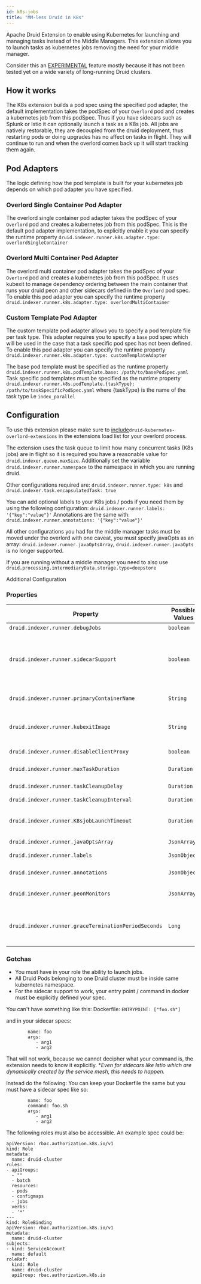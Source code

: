 ```yaml
---
id: k8s-jobs
title: "MM-less Druid in K8s"
---
```


<!--
  ~ Licensed to the Apache Software Foundation (ASF) under one
  ~ or more contributor license agreements.  See the NOTICE file
  ~ distributed with this work for additional information
  ~ regarding copyright ownership.  The ASF licenses this file
  ~ to you under the Apache License, Version 2.0 (the
  ~ "License"); you may not use this file except in compliance
  ~ with the License.  You may obtain a copy of the License at
  ~
  ~   http://www.apache.org/licenses/LICENSE-2.0
  ~
  ~ Unless required by applicable law or agreed to in writing,
  ~ software distributed under the License is distributed on an
  ~ "AS IS" BASIS, WITHOUT WARRANTIES OR CONDITIONS OF ANY
  ~ KIND, either express or implied.  See the License for the
  ~ specific language governing permissions and limitations
  ~ under the License.
  -->

Apache Druid Extension to enable using Kubernetes for launching and managing tasks instead of the Middle Managers.  This extension allows you to launch tasks as kubernetes jobs removing the need for your middle manager.  

Consider this an [EXPERIMENTAL](../experimental.md) feature mostly because it has not been tested yet on a wide variety of long-running Druid clusters.

## How it works

The K8s extension builds a pod spec using the specified pod adapter, the default implementation takes the podSpec of your `Overlord` pod and creates a kubernetes job from this podSpec.  Thus if you have sidecars such as Splunk or Istio it can optionally launch a task as a K8s job.  All jobs are natively restorable, they are decoupled from the druid deployment, thus restarting pods or doing upgrades has no affect on tasks in flight.  They will continue to run and when the overlord comes back up it will start tracking them again.  

## Pod Adapters
The logic defining how the pod template is built for your kubernetes job depends on which pod adapter you have specified.

### Overlord Single Container Pod Adapter
The overlord single container pod adapter takes the podSpec of your `Overlord` pod and creates a kubernetes job from this podSpec.  This is the default pod adapter implementation, to explicitly enable it you can specify the runtime property `druid.indexer.runner.k8s.adapter.type: overlordSingleContainer`

### Overlord Multi Container Pod Adapter
The overlord multi container pod adapter takes the podSpec of your `Overlord` pod and creates a kubernetes job from this podSpec.  It uses kubexit to manage dependency ordering between the main container that runs your druid peon and other sidecars defined in the `Overlord` pod spec.  To enable this pod adapter you can specify the runtime property `druid.indexer.runner.k8s.adapter.type: overlordMultiContainer` 

### Custom Template Pod Adapter
The custom template pod adapter allows you to specify a pod template file per task type.  This adapter requires you to specify a `base` pod spec which will be used in the case that a task specific pod spec has not been defined.  To enable this pod adapter you can specify the runtime property `druid.indexer.runner.k8s.adapter.type: customTemplateAdapter`

The base pod template must be specified as the runtime property `druid.indexer.runner.k8s.podTemplate.base: /path/to/basePodSpec.yaml`
Task specific pod templates must be specified as the runtime property `druid.indexer.runner.k8s.podTemplate.{taskType}: /path/to/taskSpecificPodSpec.yaml` where {taskType} is the name of the task type i.e `index_parallel`

## Configuration

To use this extension please make sure to  [include](../../configuration/extensions.md#loading-extensions)`druid-kubernetes-overlord-extensions` in the extensions load list for your overlord process.

The extension uses the task queue to limit how many concurrent tasks (K8s jobs) are in flight so it is required you have a reasonable value for `druid.indexer.queue.maxSize`.  Additionally set the variable `druid.indexer.runner.namespace` to the namespace in which you are running druid.

Other configurations required are: 
`druid.indexer.runner.type: k8s` and `druid.indexer.task.encapsulatedTask: true`

You can add optional labels to your K8s jobs / pods if you need them by using the following configuration: 
`druid.indexer.runner.labels: '{"key":"value"}'`
Annotations are the same with:
`druid.indexer.runner.annotations: '{"key":"value"}'`

All other configurations you had for the middle manager tasks must be moved under the overlord with one caveat, you must specify javaOpts as an array: 
`druid.indexer.runner.javaOptsArray`, `druid.indexer.runner.javaOpts` is no longer supported.

If you are running without a middle manager you need to also use `druid.processing.intermediaryData.storage.type=deepstore`

Additional Configuration

### Properties
|Property|Possible Values|Description|Default|required|
|--------|---------------|-----------|-------|--------|
|`druid.indexer.runner.debugJobs`|`boolean`|Clean up K8s jobs after tasks complete.|False|No|
|`druid.indexer.runner.sidecarSupport`|`boolean`|Deprecated, specify adapter type as runtime property `druid.indexer.runner.k8s.adapter.type: overlordMultiContainer` instead. If your overlord pod has sidecars, this will attempt to start the task with the same sidecars as the overlord pod.|False|No|
|`druid.indexer.runner.primaryContainerName`|`String`|If running with sidecars, the `primaryContainerName` should be that of your druid container like `druid-overlord`.|First container in `podSpec` list|No|
|`druid.indexer.runner.kubexitImage`|`String`|Used kubexit project to help shutdown sidecars when the main pod completes.  Otherwise jobs with sidecars never terminate.|karlkfi/kubexit:latest|No|
|`druid.indexer.runner.disableClientProxy`|`boolean`|Use this if you have a global http(s) proxy and you wish to bypass it.|false|No|
|`druid.indexer.runner.maxTaskDuration`|`Duration`|Max time a task is allowed to run for before getting killed|`PT4H`|No|
|`druid.indexer.runner.taskCleanupDelay`|`Duration`|How long do jobs stay around before getting reaped from K8s|`P2D`|No|
|`druid.indexer.runner.taskCleanupInterval`|`Duration`|How often to check for jobs to be reaped|`PT10M`|No|
|`druid.indexer.runner.K8sjobLaunchTimeout`|`Duration`|How long to wait to launch a K8s task before marking it as failed, on a resource constrained cluster it may take some time.|`PT1H`|No|
|`druid.indexer.runner.javaOptsArray`|`JsonArray`|java opts for the task.|`-Xmx1g`|No|
|`druid.indexer.runner.labels`|`JsonObject`|Additional labels you want to add to peon pod|`{}`|No|
|`druid.indexer.runner.annotations`|`JsonObject`|Additional annotations you want to add to peon pod|`{}`|No|
|`druid.indexer.runner.peonMonitors`|`JsonArray`|Overrides `druid.monitoring.monitors`. Use this property if you don't want to inherit monitors from the Overlord.|`[]`|No|
|`druid.indexer.runner.graceTerminationPeriodSeconds`|`Long`|Number of seconds you want to wait after a sigterm for container lifecycle hooks to complete.  Keep at a smaller value if you want tasks to hold locks for shorter periods.|`PT30S` (K8s default)|No|

### Gotchas

- You must have in your role the ability to launch jobs.  
- All Druid Pods belonging to one Druid cluster must be inside same kubernetes namespace.
- For the sidecar support to work, your entry point / command in docker must be explicitly defined your spec.  

You can't have something like this: 
Dockerfile: 
``` ENTRYPOINT: ["foo.sh"] ```

and in your sidecar specs: 
``` container:
        name: foo
        args: 
           - arg1
           - arg2 
```

That will not work, because we cannot decipher what your command is, the extension needs to know it explicitly. 
**Even for sidecars like Istio which are dynamically created by the service mesh, this needs to happen.* 

Instead do the following: 
You can keep your Dockerfile the same but you must have a sidecar spec like so: 
``` container:
        name: foo
        command: foo.sh
        args: 
           - arg1
           - arg2 
```

The following roles must also be accessible. An example spec could be: 

```
apiVersion: rbac.authorization.k8s.io/v1
kind: Role
metadata:
  name: druid-cluster
rules:
- apiGroups:
  - ""
  - batch
  resources:
  - pods
  - configmaps
  - jobs
  verbs:
  - '*'
---
kind: RoleBinding
apiVersion: rbac.authorization.k8s.io/v1
metadata:
  name: druid-cluster
subjects:
- kind: ServiceAccount
  name: default
roleRef:
  kind: Role
  name: druid-cluster
  apiGroup: rbac.authorization.k8s.io
```
